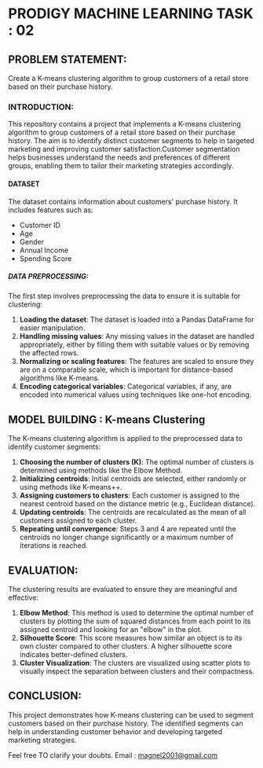 # PRODIGY MACHINE LEARNING TASK : 02

## PROBLEM STATEMENT:
Create a K-means clustering algorithm to group customers of a retail store based on their purchase history.

### INTRODUCTION:
This repository contains a project that implements a K-means clustering algorithm to group customers of a retail store based on their purchase history. 
The aim is to identify distinct customer segments to help in targeted marketing and improving customer satisfaction.Customer segmentation helps businesses understand 
the needs and preferences of different groups, enabling them to tailor their marketing strategies accordingly.

#### DATASET
The dataset contains information about customers' purchase history. It includes features such as:
- Customer ID
- Age
- Gender
- Annual Income
- Spending Score

##### DATA PREPROCESSING:
The first step involves preprocessing the data to ensure it is suitable for clustering:
1. **Loading the dataset**: The dataset is loaded into a Pandas DataFrame for easier manipulation.
2. **Handling missing values**: Any missing values in the dataset are handled appropriately, either by filling them with suitable values or by removing the affected rows.
3. **Normalizing or scaling features**: The features are scaled to ensure they are on a comparable scale, which is important for distance-based algorithms like K-means.
4. **Encoding categorical variables**: Categorical variables, if any, are encoded into numerical values using techniques like one-hot encoding.


## MODEL BUILDING : K-means Clustering
The K-means clustering algorithm is applied to the preprocessed data to identify customer segments:
1. **Choosing the number of clusters (K)**: The optimal number of clusters is determined using methods like the Elbow Method.
2. **Initializing centroids**: Initial centroids are selected, either randomly or using methods like K-means++.
3. **Assigning customers to clusters**: Each customer is assigned to the nearest centroid based on the distance metric (e.g., Euclidean distance).
4. **Updating centroids**: The centroids are recalculated as the mean of all customers assigned to each cluster.
5. **Repeating until convergence**: Steps 3 and 4 are repeated until the centroids no longer change significantly or a maximum number of iterations is reached.


## EVALUATION:
The clustering results are evaluated to ensure they are meaningful and effective:
1. **Elbow Method**: This method is used to determine the optimal number of clusters by plotting the sum of squared distances from each point to its assigned centroid and looking for an "elbow" in the plot.
2. **Silhouette Score**: This score measures how similar an object is to its own cluster compared to other clusters. A higher silhouette score indicates better-defined clusters.
3. **Cluster Visualization**: The clusters are visualized using scatter plots to visually inspect the separation between clusters and their compactness.

## CONCLUSION:
This project demonstrates how K-means clustering can be used to segment customers based on their purchase history. The identified segments can help in understanding customer behavior and developing targeted marketing strategies.

Feel free TO clarify your doubts.
Email : magnel2001@gmail.com
